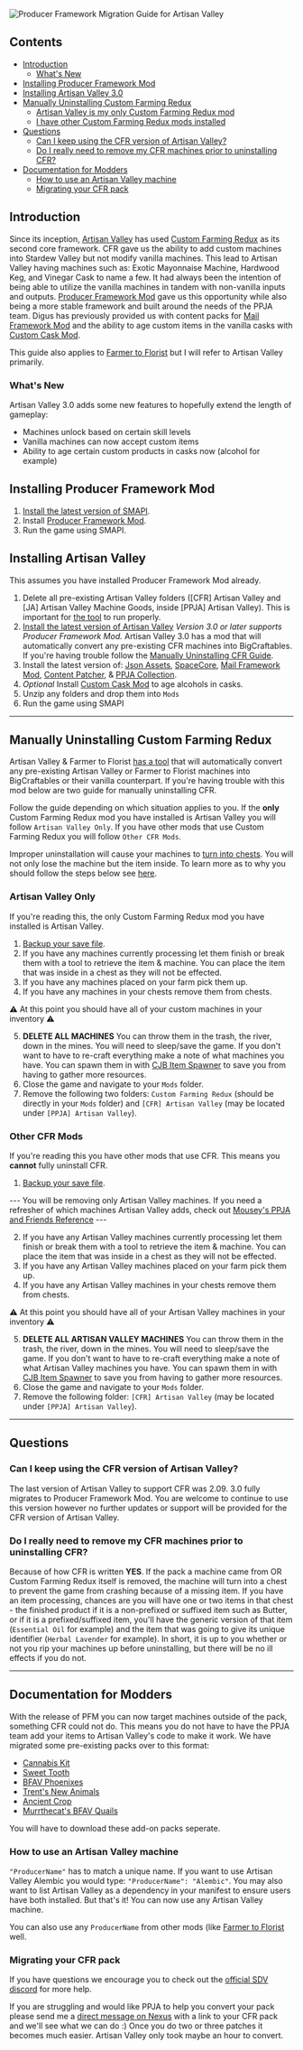 ![Producer Framework Migration Guide for Artisan Valley](https://i.imgur.com/cvDTlUD.png)

## Contents
* [Introduction](#introduction)
  * [What's New](#whats-new)
* [Installing Producer Framework Mod](#installing-producer-framework-mod)
* [Installing Artisan Valley 3.0](#installing-artisan-valley)
* [Manually Uninstalling Custom Farming Redux](#manually-uninstalling-custom-farming-redux)
  * [Artisan Valley is my only Custom Farming Redux mod](#artisan-valley-only)
  * [I have other Custom Farming Redux mods installed](#other-CFR-mods)
* [Questions](#questions)
  * [Can I keep using the CFR version of Artisan Valley?](#can-i-keep-using-the-cfr-version-of-artisan-valley)
  * [Do I really need to remove my CFR machines prior to uninstalling CFR?](#do-i-really-need-to-remove-my-cfr-machines-prior-to-uninstalling-cfr)
* [Documentation for Modders](#documentation-for-modders)
  * [How to use an Artisan Valley machine](#how-to-use-an-artisan-valley-machine)
  * [Migrating your CFR pack](#migrating-your-cfr-pack)

## Introduction

Since its inception, [Artisan Valley](https://www.nexusmods.com/stardewvalley/mods/1926) has used [Custom Farming Redux](https://www.nexusmods.com/stardewvalley/mods/991) as its second core framework. CFR gave us the ability to add custom machines into Stardew Valley but not modify vanilla machines. This lead to Artisan Valley having machines such as: Exotic Mayonnaise Machine, Hardwood Keg, and Vinegar Cask to name a few. It had always been the intention of being able to utilize the vanilla machines in tandem with non-vanilla inputs and outputs. [Producer Framework Mod](https://www.nexusmods.com/stardewvalley/mods/4970) gave us this opportunity while also being a more stable framework and built around the needs of the PPJA team. Digus has previously provided us with content packs for [Mail Framework Mod](https://www.nexusmods.com/stardewvalley/mods/1536) and the ability to age custom items in the vanilla casks with [Custom Cask Mod](https://www.nexusmods.com/stardewvalley/mods/2642). 

This guide also applies to [Farmer to Florist](https://www.nexusmods.com/stardewvalley/mods/2075) but I will refer to Artisan Valley primarily.

### What's New

Artisan Valley 3.0 adds some new features to hopefully extend the length of gameplay:

* Machines unlock based on certain skill levels
* Vanilla machines can now accept custom items
* Ability to age certain custom products in casks now (alcohol for example)

## Installing Producer Framework Mod

1. [Install the latest version of SMAPI](https://smapi.io/).
2. Install [Producer Framework Mod](https://www.nexusmods.com/stardewvalley/mods/4970).
3. Run the game using SMAPI.

## Installing Artisan Valley

This assumes you have installed Producer Framework Mod already.

1. Delete all pre-existing Artisan Valley folders ([CFR] Artisan Valley and [JA] Artisan Valley Machine Goods, inside [PPJA] Artisan Valley). This is important for [the tool](https://www.nexusmods.com/stardewvalley/mods/4972) to run properly.
2. [Install the latest version of Artisan Valley](https://www.nexusmods.com/stardewvalley/mods/1926) *Version 3.0 or later supports Producer Framework Mod.* Artisan Valley 3.0 has a mod that will automatically convert any pre-existing CFR machines into BigCraftables. If you're having trouble follow the [Manually Uninstalling CFR Guide](#manually-uninstalling-custom-farming-redux).
3. Install the latest version of: [Json Assets](https://www.nexusmods.com/stardewvalley/mods/1720), [SpaceCore](https://www.nexusmods.com/stardewvalley/mods/1348), [Mail Framework Mod](https://www.nexusmods.com/stardewvalley/mods/1536), [Content Patcher](https://www.nexusmods.com/stardewvalley/mods/1915), & [PPJA Collection](https://www.nexusmods.com/stardewvalley/mods/1935).
4. *Optional* Install [Custom Cask Mod](https://www.nexusmods.com/stardewvalley/mods/2642) to age alcohols in casks.
5. Unzip any folders and drop them into `Mods`
6. Run the game using SMAPI

__________________________

## Manually Uninstalling Custom Farming Redux

Artisan Valley & Farmer to Florist [has a tool](https://www.nexusmods.com/stardewvalley/mods/4972) that will automatically convert any pre-existing Artisan Valley or Farmer to Florist machines into BigCraftables or their vanilla counterpart. If you're having trouble with this mod below are two guide for manually uninstalling CFR.

Follow the guide depending on which situation applies to you. If the **only** Custom Farming Redux mod you have installed is Artisan Valley you will follow `Artisan Valley Only`. If you have other mods that use Custom Farming Redux you will follow `Other CFR Mods`.

Improper uninstallation will cause your machines to [turn into chests](https://i.imgur.com/DmoG3L6.png). You will not only lose the machine but the item inside. To learn more as to why you should follow the steps below see [here](https://github.com/paradigmnomad/Producer-Framework-Mod---Artisan-Valley#do-i-really-need-to-remove-my-cfr-machines-prior-to-uninstalling-cfr).

### Artisan Valley Only

If you're reading this, the only Custom Farming Redux mod you have installed is Artisan Valley.

1. [Backup your save file](https://stardewvalleywiki.com/Saves#Find_your_save_files). 
2. If you have any machines currently processing let them finish or break them with a tool to retrieve the item & machine. You can place the item that was inside in a chest as they will not be effected.
3. If you have any machines placed on your farm pick them up. 
4. If you have any machines in your chests remove them from chests.

⚠ At this point you should have all of your custom machines in your inventory ⚠

5. **DELETE ALL MACHINES** You can throw them in the trash, the river, down in the mines. You will need to sleep/save the game. If you don't want to have to re-craft everything make a note of what machines you have. You can spawn them in with [CJB Item Spawner](https://www.nexusmods.com/stardewvalley/mods/93) to save you from having to gather more resources.
6. Close the game and navigate to your `Mods` folder.
7. Remove the following two folders: `Custom Farming Redux` (should be directly in your `Mods` folder) and `[CFR] Artisan Valley` (may be located under `[PPJA] Artisan Valley`). 

### Other CFR Mods

If you're reading this you have other mods that use CFR. This means you **cannot** fully uninstall CFR.

1. [Backup your save file](https://stardewvalleywiki.com/Saves#Find_your_save_files). 

--- You will be removing only Artisan Valley machines. If you need a refresher of which machines Artisan Valley adds, check out [Mousey's PPJA and Friends Reference](https://mouseypounds.github.io/ppja-ref/machines.html) ---

2. If you have any Artisan Valley machines currently processing let them finish or break them with a tool to retrieve the item & machine. You can place the item that was inside in a chest as they will not be effected.
3. If you have any Artisan Valley machines placed on your farm pick them up. 
4. If you have any Artisan Valley machines in your chests remove them from chests.

⚠ At this point you should have all of your Artisan Valley machines in your inventory ⚠

5. **DELETE ALL ARTISAN VALLEY MACHINES** You can throw them in the trash, the river, down in the mines. You will need to sleep/save the game. If you don't want to have to re-craft everything make a note of what Artisan Valley machines you have. You can spawn them in with [CJB Item Spawner](https://www.nexusmods.com/stardewvalley/mods/93) to save you from having to gather more resources.
6. Close the game and navigate to your `Mods` folder.
7. Remove the following folder: `[CFR] Artisan Valley` (may be located under `[PPJA] Artisan Valley`). 

__________________________

## Questions

### Can I keep using the CFR version of Artisan Valley?
The last version of Artisan Valley to support CFR was 2.09. 3.0 fully migrates to Producer Framework Mod. You are welcome to continue to use this version however no further updates or support will be provided for the CFR version of Artisan Valley. 

### Do I really need to remove my CFR machines prior to uninstalling CFR?
Because of how CFR is written **YES**. If the pack a machine came from OR Custom Farming Redux itself is removed, the machine will turn into a chest to prevent the game from crashing because of a missing item. If you have an item processing, chances are you will have one or two items in that chest - the finished product if it is a non-prefixed or suffixed item such as Butter, or if it is a prefixed/suffixed item, you'll have the generic version of that item (`Essential Oil` for example) and the item that was going to give its unique identifier (`Herbal Lavender` for example). In short, it is up to you whether or not you rip your machines up before uninstalling, but there will be no ill effects if you do not.

__________________________

## Documentation for Modders

With the release of PFM you can now target machines outside of the pack, something CFR could not do. This means you do not have to have the PPJA team add your items to Artisan Valley's code to make it work. We have migrated some pre-existing packs over to this format:

* [Cannabis Kit](https://www.nexusmods.com/stardewvalley/mods/1741)
* [Sweet Tooth](https://www.nexusmods.com/stardewvalley/mods/1897)
* [BFAV Phoenixes](https://www.nexusmods.com/stardewvalley/mods/4846)
* [Trent's New Animals](https://www.nexusmods.com/stardewvalley/mods/3634)
* [Ancient Crop](https://www.nexusmods.com/stardewvalley/mods/4472)
* [Murrthecat's BFAV Quails](https://www.nexusmods.com/stardewvalley/mods/4847)

You will have to download these add-on packs seperate. 

### How to use an Artisan Valley machine
`"ProducerName"` has to match a unique name. If you want to use Artisan Valley Alembic you would type: `"ProducerName": "Alembic"`. You may also want to list Artisan Valley as a dependency in your manifest to ensure users have both installed. But that's it! You can now use any Artisan Valley machine.

You can also use any `ProducerName` from other mods (like [Farmer to Florist](https://www.nexusmods.com/stardewvalley/mods/2075) well.

### Migrating your CFR pack
If you have questions we encourage you to check out the [official SDV discord](https://stardewvalley.community/) for more help.

If you are struggling and would like PPJA to help you convert your pack please send me a [direct message on Nexus](https://www.nexusmods.com/users/26612284) with a link to your CFR pack and we'll see what we can do :) Once you do two or three patches it becomes much easier. Artisan Valley only took maybe an hour to convert.


